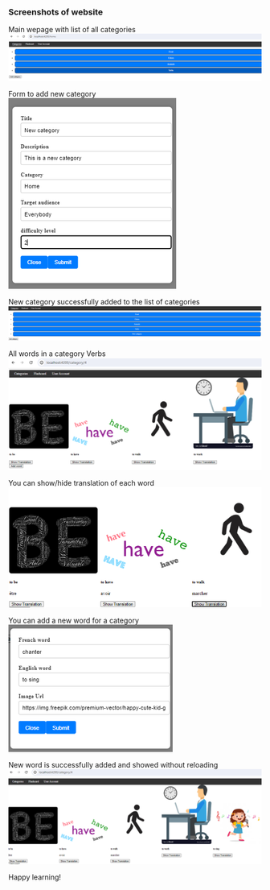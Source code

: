 ### Screenshots of website

Main wepage with list of all categories
![Alt text](screenshots/home_page.png)

Form to add new category
![Alt text](screenshots/form_add_category.png)

New category successfully added to the list of categories
![Alt text](screenshots/new_category_added.png)

All words in a category Verbs
![Alt text](screenshots/category_verbs.png)

You can show/hide translation of each word
![Alt text](screenshots/translations.png)

You can add a new word for a category
![Alt text](screenshots/add_new_word.png)

New word is successfully added and showed without reloading
![Alt text](screenshots/new_word_added.png)


Happy learning!
